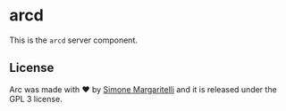 # arcd

This is the `arcd` server component.

## License

Arc was made with ♥  by [Simone Margaritelli](https://www.evilsocket.net/) and it is released under the GPL 3 license.


